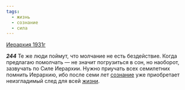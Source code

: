 ```yaml
---
tags:
  - жизнь
  - сознание
  - сила
---
```


[Иерархия 1931г](https://127.0.0.1:4002/agni/1931)

___244___
Те же люди поймут, что молчание не есть бездействие. Когда предлагаю помолчать — не значит погрузиться в сон, но наоборот, зазвучать по Силе Иерархии. Нужно приучать всех семилетних помнить Иерархию, ибо после семи лет [сознание](../../../tags/#сознание) уже приобретает неизгладимый след для всей [жизни](../../../tags/#жизнь).   

